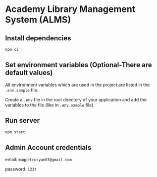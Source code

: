 # Academy Library Management System (ALMS)

## Install dependencies

```bash
npm ci
```

## Set environment variables (Optional-There are default values)

All environment variables which are used in the project are listed in the `.env.sample` file.

Create a `.env` file in the root directory of your application and add the variables to the file (like in `.env.sample` file).


## Run server

```bash
npm start
```


## Admin Account credentials

email: `magpetrosyan03@gmail.com`

password: `1234`
